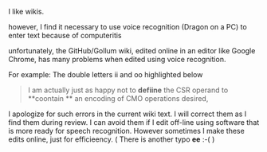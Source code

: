  I like wikis.

 however, I find it necessary to use voice recognition (Dragon on a PC)  to enter text because of computeritis

 unfortunately, the GitHub/Gollum wiki, edited online in an editor like Google Chrome,   has many problems when edited using voice recognition.

For example: The double letters ii and oo  highlighted below

> I am actually just as happy not to **defiine** the CSR operand to **coontain ** an encoding of CMO operations desired, 

 I apologize for such errors in the current wiki text. I will correct them as I find them during review. I can avoid them if I edit off-line  using software that is more ready for speech recognition. However sometimes I make these edits online, just for efficieency. ( There is another typo **ee** :-( )

